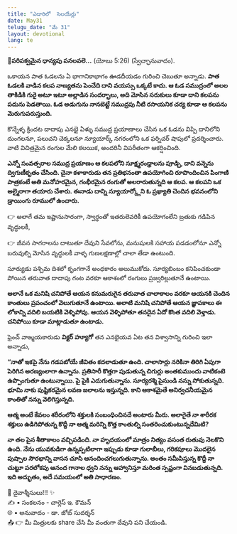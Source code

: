 ```yaml
---
title: "ఎడారిలో  సెలయేర్లు"
date: May31
telugu_date: "మే 31"
layout: devotional
lang: te
---
```


**📖పరిపక్వమైన ధాన్యపు పనలవలె…**
 (యోబు 5:26) (స్వేచ్ఛానువాదం).

ఒకాయన పాత ఓడలను ఏ భాగానికాభాగం ఊడదీయడం గురించి చెబుతూ అన్నాడు. **పాత ఓడలకి వాడిన కలప నాణ్యతను పెంచేది దాని వయస్సు ఒక్కటే కాదు. ఆ ఓడ సముద్రంలో అలల తాకిడికి గురై అటూ ఇటూ అల్లాడిన సందర్భాలు, అది మోసిన సరుకులు కూడా దాని కలపను పదును పెడతాయి. ఓడ అడుగును నానబెట్టే సముద్రపు నీటి రసాయనిక చర్య కూడా ఆ కలపను మెరుగుపరుస్తుంది.**

కొన్నేళ్ళ క్రిందట దాదాపు ఎనభై ఏళ్ళు సముద్ర ప్రయాణాలు చేసిన ఒక ఓడను విప్పి దానిలోని దుంగలనూ, పలుచని చెక్కలనూ న్యూయార్క్ నగరంలోని ఒక ఫర్నిచర్ షాపులో ప్రదర్శించారు. వాటి విచిత్రమైన రంగుల మేలి కలయిక, అందరినీ విపరీతంగా ఆకర్షించింది. 

**ఎన్నో సంవత్సరాల సముద్ర ప్రయాణం ఆ కలపలోని సూక్ష్మరంధ్రాలను పూడ్చి, దాని వన్నెను ద్విగుణీకృతం చేసింది. చైనా కళాకారుడు తన ప్రతిభనంతా ఉపయోగించి రూపొందించిన పింగాణి పాత్రకంటే అతి మనోహరమైన, గంభీరమైన రంగుతో అలరారుతున్నది ఆ కలప. ఆ కలపని ఒక అల్మైరాగా తయారు చేశారు. ఈనాడు దాన్ని న్యూయార్క్లోని ఓ ప్రఖ్యాతి చెందిన భవనంలోని డ్రాయింగు రూములో ఉంచారు.**

👉 అలాగే తమ ఇష్టానుసారంగా, స్వార్థంతో ఇతరులెవరికీ ఉపయోగంలేని బ్రతుకు గడిపిన వృద్ధులకీ,

👉 జీవన సాగరాలను దాటుతూ దేవుని సేవలోను, మనుషులకి సహాయ పడడంలోనూ ఎన్నో బరువుల్ని మోసిన వృద్ధులకీ వాళ్ళ గుణలక్షణాల్లో చాలా తేడా ఉంటుంది.

సూర్యుడు పశ్చిమ దిశలో కృంగగానే అంధకారం అలుముకోదు. సూర్యబింబం కనిపించకుండా పోయిన తరువాత దాదాపు గంట వరకూ ఆకాశంలో రంగులు ప్రజ్వరిల్లుతూనే ఉంటాయి. 

**అలానే ఒక మనిషి చనిపోతే ఆయన కనుమరుగైన తరువాత చాలాకాలం వరకూ ఆయనకి చెందిన కాంతులు ప్రపంచంలో వెలుగుతూనే ఉంటాయి. అలాటి మనిషి చనిపోతే ఆయన జ్ఞాపకాలు ఈ లోకాన్ని వదిలి బయటికి వెళ్ళిపోవు. ఆయన వెళ్ళిపోతూ తనదైన ఏదో కొంత వదిలి వెళ్తాడు. చనిపోయి కూడా మాట్లాడుతూ ఉంటాడు.**

ఫ్రెంచ్ వాఙ్మయకారుడు **విక్టర్ హ్యూగో** తన ఎనభైయవ ఏట తన విశ్వాసాన్ని గురించి ఇలా అన్నాడు, 

**“నాతో ఇకపై నేను గడపబోయే జీవితం కదలాడుతూ ఉంది. చాలాసార్లు నరికినా తిరిగి ఏపుగా పెరిగిన అరణ్యంలాగా ఉన్నాను. ప్రతిసారీ కొత్తగా పుడుతున్న చిగుర్లు అంతకుముందు వాటికంటె ఉప్పొంగుతూ ఉంటున్నాయి. పై పైకి ఎదుగుతున్నాను. సూర్యరశ్మి పైనుండి నన్ను సోకుతున్నది. భూమి నాకు పుష్టికరమైన లవణ జలాలను ఇస్తున్నది. కాని ఆకాశమైతే అనిర్వచనీయమైన కాంతితో నన్ను వెలిగిస్తున్నది.**

**ఆత్మ అంటే కేవలం శరీరంలోని శక్తులకి సంబంధించినదే అంటారు మీరు. అలాగైతే నా శారీరక శక్తులు ఉడిగిపోతున్న కొద్దీ నా ఆత్మ మరిన్ని కొత్త కాంతుల్ని సంతరించుకుంటున్నదేమిటి?**

 **నా తల పైన శీతాకాలం వచ్చిపడింది. నా హృదయంలో మాత్రం నిత్యం వసంత రుతువు నెలకొని ఉంది. నేను యువకుడిగా ఉన్నప్పటిలాగా ఇప్పుడు కూడా గులాబీలు, గరికపూలు మొదలైన పుష్పాల సౌరభాన్ని వాసన చూసి ఆనందించగలుగుతున్నాను. అంతం సమీపిస్తున్న కొద్దీ నా చుట్టూ పరలోకపు ఆనంద గానాల ధ్వని నన్ను ఆహ్వానిస్తూ మరింత స్పష్టంగా వినబడుతున్నది. ఇది అద్భుతం, అదే సమయంలో అతి సాధారణం.**


<div class="blessing">🙏 <span class="bless-text">దైవాశ్శీసులు!!!</span> ✨</div>

<div class="credit">✍️ <span class="credit-text">▪ సంకలనం - చార్లెస్ ఇ. కౌమన్</span></div>
<div class="credit">🌐 <span class="credit-text">▪ అనువాదం - డా. జోబ్ సుదర్శన్</span></div>


<div class="share">📤 👉 <span class="share-text">మీ మిత్రులకు share చేసి మీ వంతుగా దేవుని పని చేయండి.</span></div>
